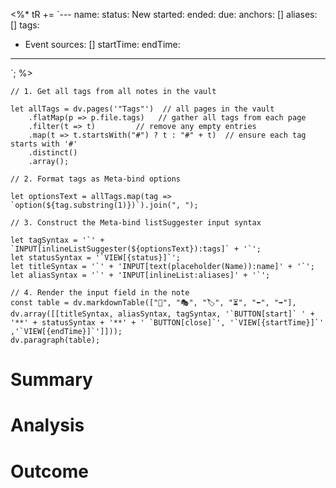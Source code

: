 <%*
tR +=
`---
name: 
status: New
started:
ended:
due:
anchors: []
aliases: []
tags:
  - Event
sources: []
startTime: 
endTime: 
---
`;
%>
```dataviewjs
// 1. Get all tags from all notes in the vault

let allTags = dv.pages('"Tags"')  // all pages in the vault
    .flatMap(p => p.file.tags)   // gather all tags from each page
    .filter(t => t)         // remove any empty entries
    .map(t => t.startsWith("#") ? t : "#" + t)  // ensure each tag starts with '#'
	.distinct()
	.array();

// 2. Format tags as Meta-bind options

let optionsText = allTags.map(tag => `option(${tag.substring(1)})`).join(", ");

// 3. Construct the Meta-bind listSuggester input syntax

let tagSyntax = '`' + `INPUT[inlineListSuggester(${optionsText}):tags]` + '`';
let statusSyntax = '`VIEW[{status}]`';
let titleSyntax = '`' + 'INPUT[text(placeholder(Name)):name]' + '`';
let aliasSyntax = '`' + 'INPUT[inlineList:aliases]' + '`';

// 4. Render the input field in the note
const table = dv.markdownTable(["🪪", "🎭", "🏷️", "⏳", "⬅️", "➡️"], dv.array([[titleSyntax, aliasSyntax, tagSyntax, '`BUTTON[start]` ' + '**' + statusSyntax + '**' + ' `BUTTON[close]`', '`VIEW[{startTime}]`' ,'`VIEW[{endTime}]`']]));
dv.paragraph(table);
```
# Summary


# Analysis


# Outcome

